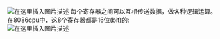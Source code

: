 ![在这里插入图片描述](https://img-blog.csdnimg.cn/2020040110295659.png?x-oss-process=image/watermark,type_ZmFuZ3poZW5naGVpdGk,shadow_10,text_aHR0cHM6Ly9ibG9nLmNzZG4ubmV0L3FxXzQzOTMzNjU3,size_16,color_FFFFFF,t_70)
每个寄存器之间可以互相传送数据，做各种逻辑运算。  
在8086cpu中，这8个寄存器都是16位(bit)的:  
![在这里插入图片描述](https://img-blog.csdnimg.cn/20200401103209588.png?x-oss-process=image/watermark,type_ZmFuZ3poZW5naGVpdGk,shadow_10,text_aHR0cHM6Ly9ibG9nLmNzZG4ubmV0L3FxXzQzOTMzNjU3,size_16,color_FFFFFF,t_70)